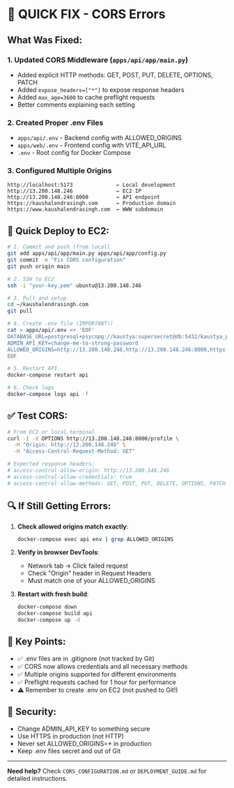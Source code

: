# 🚨 QUICK FIX - CORS Errors

## What Was Fixed:

### 1. Updated CORS Middleware (`apps/api/app/main.py`)
- Added explicit HTTP methods: GET, POST, PUT, DELETE, OPTIONS, PATCH
- Added `expose_headers=["*"]` to expose response headers
- Added `max_age=3600` to cache preflight requests
- Better comments explaining each setting

### 2. Created Proper .env Files
- `apps/api/.env` - Backend config with ALLOWED_ORIGINS
- `apps/web/.env` - Frontend config with VITE_API_URL
- `.env` - Root config for Docker Compose

### 3. Configured Multiple Origins
```
http://localhost:5173              ← Local development
http://13.200.148.246              ← EC2 IP
http://13.200.148.246:8000         ← API endpoint
https://kaushalendrasingh.com      ← Production domain
https://www.kaushalendrasingh.com  ← WWW subdomain
```

## 🚀 Quick Deploy to EC2:

```bash
# 1. Commit and push (from local)
git add apps/api/app/main.py apps/api/app/config.py
git commit -m "Fix CORS configuration"
git push origin main

# 2. SSH to EC2
ssh -i "your-key.pem" ubuntu@13.200.148.246

# 3. Pull and setup
cd ~/kaushalendrasingh.com
git pull

# 4. Create .env file (IMPORTANT!)
cat > apps/api/.env << 'EOF'
DATABASE_URL=postgresql+psycopg://kaustya:supersecret@db:5432/kaustya_portfolio
ADMIN_API_KEY=change-me-to-strong-password
ALLOWED_ORIGINS=http://13.200.148.246,http://13.200.148.246:8000,https://kaushalendrasingh.com
EOF

# 5. Restart API
docker-compose restart api

# 6. Check logs
docker-compose logs api -f
```

## ✅ Test CORS:

```bash
# From EC2 or local terminal
curl -I -X OPTIONS http://13.200.148.246:8000/profile \
  -H "Origin: http://13.200.148.246" \
  -H "Access-Control-Request-Method: GET"

# Expected response headers:
# access-control-allow-origin: http://13.200.148.246
# access-control-allow-credentials: true
# access-control-allow-methods: GET, POST, PUT, DELETE, OPTIONS, PATCH
```

## 🔍 If Still Getting Errors:

1. **Check allowed origins match exactly**:
   ```bash
   docker-compose exec api env | grep ALLOWED_ORIGINS
   ```

2. **Verify in browser DevTools**:
   - Network tab → Click failed request
   - Check "Origin" header in Request Headers
   - Must match one of your ALLOWED_ORIGINS

3. **Restart with fresh build**:
   ```bash
   docker-compose down
   docker-compose build api
   docker-compose up -d
   ```

## 📝 Key Points:

- ✅ .env files are in .gitignore (not tracked by Git)
- ✅ CORS now allows credentials and all necessary methods
- ✅ Multiple origins supported for different environments
- ✅ Preflight requests cached for 1 hour for performance
- ⚠️ Remember to create .env on EC2 (not pushed to Git!)

## 🔐 Security:

- Change ADMIN_API_KEY to something secure
- Use HTTPS in production (not HTTP)
- Never set ALLOWED_ORIGINS=* in production
- Keep .env files secret and out of Git

---

**Need help?** Check `CORS_CONFIGURATION.md` or `DEPLOYMENT_GUIDE.md` for detailed instructions.
